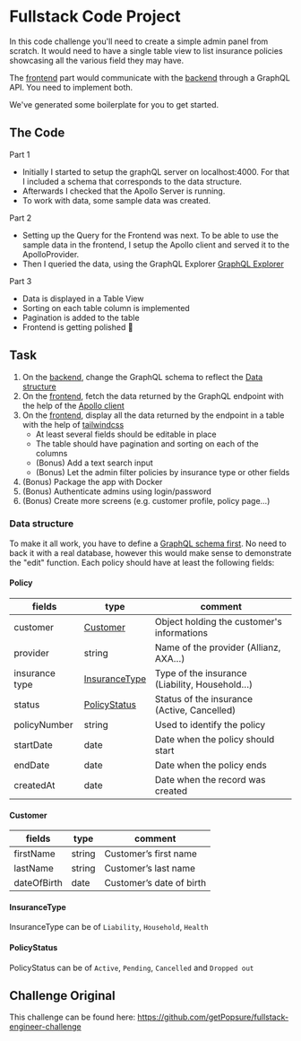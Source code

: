 # Fullstack Code Project

In this code challenge you'll need to create a simple admin panel from scratch. It would need to have a single table view to list insurance policies showcasing all the various field they may have.

The [frontend](./frontend) part would communicate with the [backend](./backend) through a GraphQL API. You need to implement both.

We've generated some boilerplate for you to get started.

## The Code

Part 1

- Initially I started to setup the graphQL server on localhost:4000. For that I included a schema that corresponds to the data structure.
- Afterwards I checked that the Apollo Server is running.
- To work with data, some sample data was created.

Part 2

- Setting up the Query for the Frontend was next. To be able to use the sample data in the frontend, I setup the Apollo client and served it to the ApolloProvider.
- Then I queried the data, using the GraphQL Explorer
  [GraphQL Explorer](https://postimg.cc/YvgW4xvF)

Part 3

- Data is displayed in a Table View
- Sorting on each table column is implemented
- Pagination is added to the table
- Frontend is getting polished 🚀

## Task

1. On the [backend](./backend), change the GraphQL schema to reflect the [Data structure](#Data-structure)
2. On the [frontend](./frontend), fetch the data returned by the GraphQL endpoint with the help of the [Apollo client](https://www.apollographql.com)
3. On the [frontend](./frontend), display all the data returned by the endpoint in a table with the help of [tailwindcss](https://tailwindcss.com)
   - At least several fields should be editable in place
   - The table should have pagination and sorting on each of the columns
   - (Bonus) Add a text search input
   - (Bonus) Let the admin filter policies by insurance type or other fields
4. (Bonus) Package the app with Docker
5. (Bonus) Authenticate admins using login/password
6. (Bonus) Create more screens (e.g. customer profile, policy page…)

### Data structure

To make it all work, you have to define a [GraphQL schema first](https://www.apollographql.com/docs/apollo-server/schema/schema/). No need to back it with a real database, however this would make sense to demonstrate the "edit" function.
Each policy should have at least the following fields:

#### Policy

| fields         | type                            | comment                                       |
| -------------- | ------------------------------- | --------------------------------------------- |
| customer       | [Customer](#Customer)           | Object holding the customer's informations    |
| provider       | string                          | Name of the provider (Allianz, AXA…)          |
| insurance type | [InsuranceType](#InsuranceType) | Type of the insurance (Liability, Household…) |
| status         | [PolicyStatus](#PolicyStatus)   | Status of the insurance (Active, Cancelled)   |
| policyNumber   | string                          | Used to identify the policy                   |
| startDate      | date                            | Date when the policy should start             |
| endDate        | date                            | Date when the policy ends                     |
| createdAt      | date                            | Date when the record was created              |

#### Customer

| fields      | type   | comment                  |
| ----------- | ------ | ------------------------ |
| firstName   | string | Customer’s first name    |
| lastName    | string | Customer’s last name     |
| dateOfBirth | date   | Customer’s date of birth |

#### InsuranceType

InsuranceType can be of `Liability`, `Household`, `Health`

#### PolicyStatus

PolicyStatus can be of `Active`, `Pending`, `Cancelled` and `Dropped out`

## Challenge Original

This challenge can be found here: https://github.com/getPopsure/fullstack-engineer-challenge
